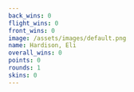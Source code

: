 ```yaml
---
back_wins: 0
flight_wins: 0
front_wins: 0
image: /assets/images/default.png
name: Hardison, Eli
overall_wins: 0
points: 0
rounds: 1
skins: 0
---
```

